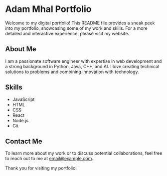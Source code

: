 # Adam Mhal Portfolio

Welcome to my digital portfolio! This README file provides a sneak peek into my portfolio, showcasing some of my work and skills. For a more detailed and interactive experience, please visit my website.

## About Me
I am a passionate software engineer with expertise in web development and a strong background in Python, Java, C++, and AI. I love creating technical solutions to problems and combining innovation with technology.

## Skills
- JavaScript
- HTML
- CSS
- React
- Node.js
- Git

## Contact Me
To learn more about my work or to discuss potential collaborations, feel free to reach out to me at [email@example.com](mailto:email@example.com).

Thank you for visiting my portfolio!
